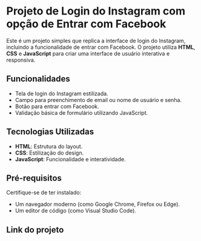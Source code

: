 # Projeto de Login do Instagram com opção de Entrar com Facebook

Este é um projeto simples que replica a interface de login do Instagram, incluindo a funcionalidade de entrar com Facebook. O projeto utiliza **HTML**, **CSS** e **JavaScript** para criar uma interface de usuário interativa e responsiva.

## Funcionalidades

- Tela de login do Instagram estilizada.
- Campo para preenchimento de email ou nome de usuário e senha.
- Botão para entrar com Facebook.
- Validação básica de formulário utilizando JavaScript.

## Tecnologias Utilizadas

- **HTML**: Estrutura do layout.
- **CSS**: Estilização do design.
- **JavaScript**: Funcionalidade e interatividade.

## Pré-requisitos

Certifique-se de ter instalado:

- Um navegador moderno (como Google Chrome, Firefox ou Edge).
- Um editor de código (como Visual Studio Code).

## Link do projeto


